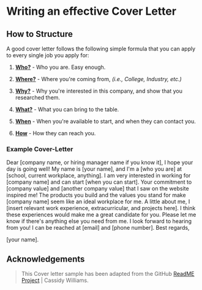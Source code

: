 # Writing an effective Cover Letter

## How to Structure

A good cover letter follows the following simple formula that you can apply to every single job you apply for:

1. <u><b>Who?</b></u> - Who you are. Easy enough.

2. <u><b>Where?</b></u> - Where you're coming from, _(i.e., College, Industry, etc.)_

3. <u><b>Why?</b></u> - Why you're interested in this company, and show that you researched them.

4. <u><b>What?</b></u> - What you can bring to the table.

5. <u><b>When</b></u> - When you're available to start, and when they can contact you.

6. <u><b>How</b></u> - How they can reach you.

### Example Cover-Letter

Dear [company name, or hiring manager name if you know it], I hope your day is going well! My name is [your name], and I'm a [who you are] at [school, current workplace, anything]. I am very interested in working for [company name] and can start [when you can start]. Your commitment to [company value] and [another company value] that I saw on the website inspired me! The products you build and the values you stand for make [company name] seem like an ideal workplace for me. A little about me, I [insert relevant work experience, extracurricular, and projects here]. I think these experiences would make me a great candidate for you. Please let me know if there's anything else you need from me. I look forward to hearing from you! I can be reached at [email] and [phone number]. Best regards,

[your name].

## Acknowledgements
> This Cover letter sample has been adapted from
the GitHub [ReadME Project](https://github.com/readme/guides/first-job-in-tech) | Cassidy Williams.
